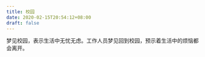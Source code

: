 ```yaml
---
title: 校园
date: 2020-02-15T20:54:12+08:00
draft: false
---
```


梦见校园，表示生活中无忧无虑。工作人员梦见回到校园，预示着生活中的烦恼都会离开。